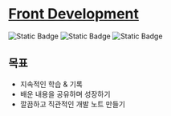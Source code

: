# [Front Development]

<p>
  <img alt="Static Badge" src="https://img.shields.io/badge/jekyll-v4.4.1-blue?style=flat&logo=jekyll&logoColor=%23CC0000&logoSize=auto">
  <img alt="Static Badge" src="https://img.shields.io/badge/just--the--docs-v0.10.1-blue?style=flat">
  <img alt="Static Badge" src="https://img.shields.io/badge/Github--pages-deploy-brightgreen?style=flat&logo=github&logoColor=white&logoSize=auto&labelColor=%23181717">
</p>

## 목표

- 지속적인 학습 & 기록
- 배운 내용을 공유하며 성장하기
- 깔끔하고 직관적인 개발 노트 만들기

[Front Development]: https://hyung-rae.github.io/front-development/
